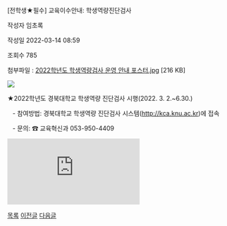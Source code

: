 
[전학생★필수] 교육이수안내: 학생역량진단검사





작성자
임초록


작성일
2022-03-14 08:59


조회수
785


첨부파일 : [2022학년도 학생역량검사 운영 안내 포스터.jpg](https://computer.knu.ac.kr/pack/bbs/down.php?f_name=Q0dUVllEWFdfVHhLeREUbklUQg==&o_name=2022학년도학생역량검사운영안내포스터.jpg&tbl=Site_BBS_25) [216 KB]


![](/pack/bbs/uploads/Site_BBS_25/120220314085955.jpg)  
  
﻿﻿﻿﻿★2022학년도 경북대학교 학생역량 진단검사 시행(2022. 3. 2.~6.30.)  


   - 참여방법: 경북대학교 학생역량 진단검사 시스템(http://kca.knu.ac.kr)에 접속 

   - 문의: ☎ 교육혁신과 053-950-4409

  


![](https://cse.knu.ac.krhttps://computer.knu.ac.kr/pack/bbs/down.php?f_name=Q0dUVllEWFdfVHhLeREUbklUQg==&o_name=2022%ED%95%99%EB%85%84%EB%8F%84%20%ED%95%99%EC%83%9D%EC%97%AD%EB%9F%89%EA%B2%80%EC%82%AC%20%EC%9A%B4%EC%98%81%20%EC%95%88%EB%82%B4%20%ED%8F%AC%EC%8A%A4%ED%84%B0.jpg&tbl=Site_BBS_25)  


  








[목록](https://computer.knu.ac.kr/06_sub/02_sub.html?key=&keyfield=&category=&page=1&bbs_code=Site_BBS_25)
[이전글](https://computer.knu.ac.kr/06_sub/02_sub.html?bbs_cmd=view&page=1&key=&keyfield=&category=&no=3719&bbs_code=Site_BBS_25)
[다음글](https://computer.knu.ac.kr/06_sub/02_sub.html?bbs_cmd=view&page=1&key=&keyfield=&category=&no=3721&bbs_code=Site_BBS_25)

















 